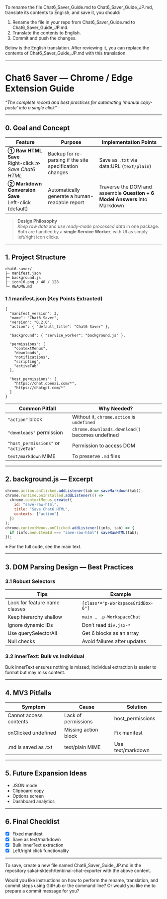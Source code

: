 To rename the file Chat6_Saver_Guide.md to Chat6_Saver_Guide_JP.md, translate its contents to English, and save it, you should:

1. Rename the file in your repo from Chat6_Saver_Guide.md to Chat6_Saver_Guide_JP.md.
2. Translate the contents to English.
3. Commit and push the changes.

Below is the English translation. After reviewing it, you can replace the contents of Chat6_Saver_Guide_JP.md with this translation.

---

# Chat6 Saver ― Chrome / Edge Extension Guide  
*“The complete record and best practices for automating ‘manual copy-paste’ into a single click”*

---

## 0. Goal and Concept

| Feature | Purpose | Implementation Points |
|---------|---------|----------------------|
| **① Raw HTML Save**<br>Right-click ≫ *Save Chat6 HTML* | Backup for re-parsing if the site specification changes | Save as `.txt` via data:URL (`text/plain`) |
| **② Markdown Conversion Save**<br>Left-click (default) | Automatically generate a human-readable report | Traverse the DOM and assemble **Question + 6 Model Answers** into Markdown |

> **Design Philosophy**  
> *Keep raw data* and *use ready-made processed data* in one package.  
> Both are handled by a **single Service Worker**, with UI as simply left/right icon clicks.

---

## 1. Project Structure

```
chat6-saver/
├─ manifest.json
├─ background.js
├─ icon16.png / 48 / 128
└─ README.md
```

### 1.1 manifest.json (Key Points Extracted)

```jsonc
{
  "manifest_version": 3,
  "name": "Chat6 Saver",
  "version": "0.2.0",
  "action": { "default_title": "Chat6 Saver" },

  "background": { "service_worker": "background.js" },

  "permissions": [
    "contextMenus",
    "downloads",
    "notifications",
    "scripting",
    "activeTab"
  ],

  "host_permissions": [
    "https://chat.openai.com/*",
    "https://chatgpt.com/*"
  ]
}
```

| Common Pitfall | Why Needed? |
|----------------|-------------|
| `"action"` block | Without it, `chrome.action` is `undefined` |
| `"downloads"` permission | `chrome.downloads.download()` becomes undefined |
| `"host_permissions"` or `"activeTab"` | Permission to access DOM |
| `text/markdown` MIME | To preserve `.md` files |

---

## 2. background.js ― Excerpt

```js
chrome.action.onClicked.addListener(tab => saveMarkdown(tab));
chrome.runtime.onInstalled.addListener(() =>
  chrome.contextMenus.create({
    id: "save-raw-html",
    title: "Save Chat6 HTML",
    contexts: ["action"]
  })
);
chrome.contextMenus.onClicked.addListener((info, tab) => {
  if (info.menuItemId === "save-raw-html") saveRawHTML(tab);
});
```

※ For the full code, see the main text.

---

## 3. DOM Parsing Design ― Best Practices

### 3.1 Robust Selectors

| Tips | Example |
|------|---------|
| Look for feature name classes | `[class*="p-WorkspaceGridBox-6"]` |
| Keep hierarchy shallow | `main … .p-WorkspaceChat` |
| Ignore dynamic IDs | Don’t read `div.jsx-*` |
| Use querySelectorAll | Get 6 blocks as an array |
| Null checks | Avoid failures after updates |

### 3.2 innerText: Bulk vs Individual

Bulk innerText ensures nothing is missed; individual extraction is easier to format but may miss content.

---

## 4. MV3 Pitfalls

| Symptom | Cause | Solution |
|---------|-------|----------|
| Cannot access contents | Lack of permissions | host_permissions |
| onClicked undefined | Missing action block | Fix manifest |
| .md is saved as .txt | text/plain MIME | Use text/markdown |

---

## 5. Future Expansion Ideas
* JSON mode
* Clipboard copy
* Options screen
* Dashboard analytics

---

## 6. Final Checklist
- [x] Fixed manifest
- [x] Save as text/markdown
- [x] Bulk innerText extraction
- [x] Left/right click functionality

---

To save, create a new file named Chat6_Saver_Guide_JP.md in the repository sakai-sktech/tenbinai-chat-exporter with the above content.

Would you like instructions on how to perform the rename, translation, and commit steps using GitHub or the command line? Or would you like me to prepare a commit message for you?